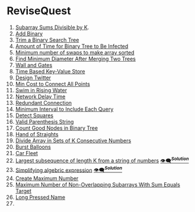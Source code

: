 # ReviseQuest
1. [Subarray Sums Divisible by K](https://leetcode.com/problems/subarray-sums-divisible-by-k/description/).
2. [Add Binary](https://leetcode.com/problems/add-binary/description/)
3. [Trim a Binary Search Tree](https://leetcode.com/problems/trim-a-binary-search-tree/description/)
4. [Amount of Time for Binary Tree to Be Infected](https://leetcode.com/problems/amount-of-time-for-binary-tree-to-be-infected/description/)
5. [Minimum number of swaps to make array sorted](https://www.geeksforgeeks.org/problems/minimum-swaps/1?itm_source=geeksforgeeks&itm_medium=article&itm_campaign=practice_card)
6. [Find Minimum Diameter After Merging Two Trees](https://leetcode.com/problems/find-minimum-diameter-after-merging-two-trees/description/?envType=daily-question&envId=2024-12-24)<br>
7. [Wall and Gates](https://leetcode.ca/all/286.html)<br>
8. [Time Based Key-Value Store](https://leetcode.com/problems/time-based-key-value-store/description/)<br>
9. [Design Twitter](https://leetcode.com/problems/design-twitter/description/)<br>
10. [Min Cost to Connect All Points](https://leetcode.com/problems/min-cost-to-connect-all-points/description/)<br>
11. [Swim in Rising Water](https://leetcode.com/problems/swim-in-rising-water/description/)<br>
12. [Network Delay Time](https://leetcode.com/problems/network-delay-time/description/)<br>
13. [Redundant Connection](https://leetcode.com/problems/redundant-connection/submissions/1487394968/)<br>
14. [Minimum Interval to Include Each Query](https://leetcode.com/problems/minimum-interval-to-include-each-query/description/)<br>
15. [Detect Squares](https://leetcode.com/problems/detect-squares/description/)
16. [Valid Parenthesis String](https://leetcode.com/problems/valid-parenthesis-string/description/)<br>
17. [Count Good Nodes in Binary Tree](https://leetcode.com/problems/count-good-nodes-in-binary-tree/description/)<br>
18. [Hand of Straights](https://leetcode.com/problems/hand-of-straights/description/)<br>
19. [Divide Array in Sets of K Consecutive Numbers](https://leetcode.com/problems/divide-array-in-sets-of-k-consecutive-numbers/description/)<br>
20. [Burst Balloons](https://leetcode.com/problems/burst-balloons/description/)<br>
21. [Car Fleet](https://leetcode.com/problems/car-fleet/description/)<br>
22. [Largest subsequence of length K from a string of numbers](https://leetcode.com/discuss/interview-question/303973/interviewingio-practice-largest-subsequence-of-length-k-from-a-string-of-numbers) [:eye_speech_bubble:<sup>**_Solution_**</sup>](https://github.com/Variant2408/stackQueue/blob/main/LargestSubsequenceOfLengthKFromAStringOfNumbers.java)<br>
23. [Simplifying algebric expression](https://leetcode.com/discuss/interview-question/6181749/Google-or-L3-or-Bangalore-Offer)      [:eye_speech_bubble:<sup>**_Solution_**</sup>](https://medium.com/@sanjaysoni_48818/simplifying-algebric-expression-problem-dsa-914d1ca25755)<br>
24. [Create Maximum Number](https://leetcode.com/problems/create-maximum-number/)<br>
25. [Maximum Number of Non-Overlapping Subarrays With Sum Equals Target](https://leetcode.com/problems/maximum-number-of-non-overlapping-subarrays-with-sum-equals-target/description/)
26. [Long Pressed Name](https://leetcode.com/problems/long-pressed-name/description/)
27. 

